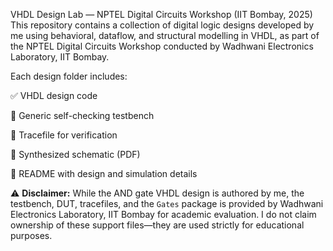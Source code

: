 VHDL Design Lab — NPTEL Digital Circuits Workshop (IIT Bombay, 2025)
This repository contains a collection of digital logic designs developed by me using behavioral, dataflow, and structural modelling in VHDL, as part of the NPTEL Digital Circuits Workshop conducted by Wadhwani Electronics Laboratory, IIT Bombay.

Each design folder includes:

✅ VHDL design code

🧪 Generic self-checking testbench

📄 Tracefile for verification

📐 Synthesized schematic (PDF)

📘 README with design and simulation details

⚠️ **Disclaimer:** While the AND gate VHDL design is authored by me, the testbench, DUT, tracefiles, and the `Gates` package is provided by Wadhwani Electronics Laboratory, IIT Bombay for academic evaluation. I do not claim ownership of these support files—they are used strictly for educational purposes.
